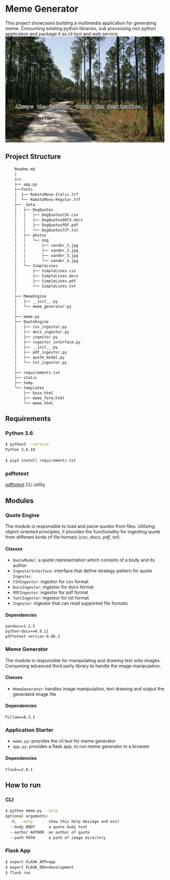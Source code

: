 # Meme Generator
This project showcases building a multimedia application for generating meme. 
Consuming existing python libraries, sub processing non python application and package it as cli tool and web service.
![meme_exmaple](src/static/meme_downloaded.jpg)
## Project Structure
``` 
    Readme.md
    │
    src
    ├── app.py
    ├──fonts
    │  ├── RobotoMono-Italic.ttf
    │  └── RobotoMono-Regular.ttf
    ├── _data
    │   ├── DogQuotes
    │   │   ├── DogQuotesCSV.csv
    │   │   ├── DogQuotesDOCX.docx
    │   │   ├── DogQuotesPDF.pdf
    │   │   └── DogQuotesTXT.txt
    │   ├── photos
    │   │   └── dog
    │   │       ├── xander_1.jpg
    │   │       ├── xander_2.jpg
    │   │       ├── xander_3.jpg
    │   │       └── xander_4.jpg
    │   └── SimpleLines
    │       ├── SimpleLines.csv
    │       ├── SimpleLines.docx
    │       ├── SimpleLines.pdf
    │       └── SimpleLines.txt
    │
    ├── MemeEngine
    │   ├── __init__.py
    │   └── meme_generator.py
    │     
    ├── meme.py
    ├── QuoteEngine
    │   ├── csv_ingestor.py
    │   ├── docx_ingestor.py
    │   ├── ingestor.py
    │   ├── ingestor_interface.py
    │   ├── __init__.py
    │   ├── pdf_ingestor.py
    │   ├── quote_model.py
    │   └── txt_ingestor.py
    │
    ├── requirements.txt
    ├── static
    ├── temp
    └── templates
        ├── base.html
        ├── meme_form.html
        └── meme.html
```

## Requirements
### Python 3.6
```bash
$ python3 --version
Python 3.6.10

$ pip3 install requirements.txt
```
### pdftotext
[pdftotext](https://www.xpdfreader.com/pdftotext-man.html) CLI utility

## Modules
### Quote Engine
The module is responsible to load and parse quotes from files. Utilizing object-oriented principles, it provides the functionality for ingesting quote from different kinds of file formats (*csv*, *docx*, *pdf*, *txt*).
#### Classes
 * ```QuoteModel```: a quote representation which consists of a body and its author
 * ```IngestorInterface```: interface that define strategy pattern for quote ```Ingestor```.
 * ```CSVIngestor```: ingestor for csv format
 * ```DocxIngestor```: ingestor for docx format
 * ```PDFIngestor```: ingestor for pdf format
 * ```TextIngestor```: ingestor for txt format
 * ```Ingestor```: ingestor that can read supported file formats
#### Dependencies
 ```
pandas==1.1.5
python-docx==0.8.11
pdftotext version 0.86.1
```
### Meme Generator
The module is responsible for manipulating and drawing text onto images. Consuming advanced third party library to handle the image manipulation.
#### Classes
* ```MemeGenerator```: handles image manipulation, text drawing and output the generated image file
#### Dependencies
 ```
Pillow==8.3.2
```
### Application Starter
* ```meme.py```: provides the cli tool for meme generator
* ```app.py```: provides a flask app, to run meme generator in a browser
#### Dependencies
 ```
Flask==2.0.1
```

## How to run
### CLI
```bash
$ python meme.py --help
optional arguments:
  -h, --help       show this help message and exit
  --body BODY      a quote body text
  --author AUTHOR  an author of quote
  --path PATH      a path of image directory
```

### Flask App
```bash
$ export FLASK_APP=app
$ export FLASK_ENV=development
$ flask run
```